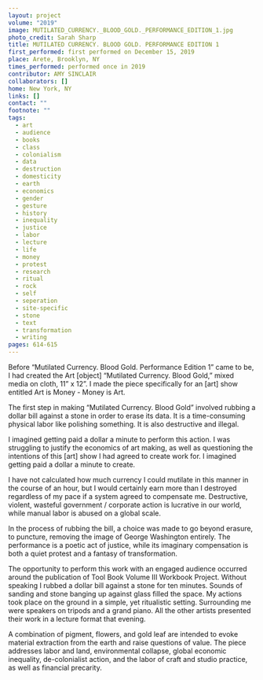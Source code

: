 ```yaml
---
layout: project
volume: "2019"
image: MUTILATED_CURRENCY._BLOOD_GOLD._PERFORMANCE_EDITION_1.jpg
photo_credit: Sarah Sharp
title: MUTILATED CURRENCY. BLOOD GOLD. PERFORMANCE EDITION 1
first_performed: first performed on December 15, 2019
place: Arete, Brooklyn, NY
times_performed: performed once in 2019
contributor: AMY SINCLAIR
collaborators: []
home: New York, NY
links: []
contact: ""
footnote: ""
tags:
  - art
  - audience
  - books
  - class
  - colonialism
  - data
  - destruction
  - domesticity
  - earth
  - economics
  - gender
  - gesture
  - history
  - inequality
  - justice
  - labor
  - lecture
  - life
  - money
  - protest
  - research
  - ritual
  - rock
  - self
  - seperation
  - site-specific
  - stone
  - text
  - transformation
  - writing
pages: 614-615
---
```


Before “Mutilated Currency. Blood Gold. Performance Edition 1” came to be, I had created the Art [object] “Mutilated Currency. Blood Gold,” mixed media on cloth, 11” x 12”. I made the piece specifically for an [art] show entitled Art is Money - Money is Art.

The first step in making “Mutilated Currency. Blood Gold” involved rubbing a dollar bill against a stone in order to erase its data. It is a time-consuming physical labor like polishing something. It is also destructive and illegal.

I imagined getting paid a dollar a minute to perform this action. I was struggling to justify the economics of art making, as well as questioning the intentions of this [art] show I had agreed to create work for. I imagined getting paid a dollar a minute to create.

I have not calculated how much currency I could mutilate in this manner in the course of an hour, but I would certainly earn more than I destroyed regardless of my pace if a system agreed to compensate me. Destructive, violent, wasteful government / corporate action is lucrative in our world, while manual labor is abused on a global scale.

In the process of rubbing the bill, a choice was made to go beyond erasure, to puncture, removing the image of George Washington entirely. The performance is a poetic act of justice, while its imaginary compensation is both a quiet protest and a fantasy of transformation.

The opportunity to perform this work with an engaged audience occurred around the publication of Tool Book Volume III Workbook Project. Without speaking I rubbed a dollar bill against a stone for ten minutes. Sounds of sanding and stone banging up against glass filled the space. My actions took place on the ground in a simple, yet ritualistic setting. Surrounding me were speakers on tripods and a grand piano. All the other artists presented their work in a lecture format that evening.

A combination of pigment, flowers, and gold leaf are intended to evoke material extraction from the earth and raise questions of value. The piece addresses labor and land, environmental collapse, global economic inequality, de-colonialist action, and the labor of craft and studio practice, as well as financial precarity.
